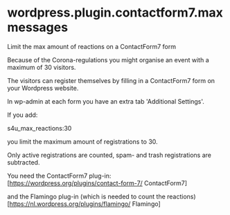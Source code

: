 # wordpress.plugin.contactform7.maxmessages
Limit the max amount of reactions on a ContactForm7 form

Because of the Corona-regulations you might organise an event with a maximum of 30 visitors.

The visitors can register themselves by filling in a ContactForm7 form on your Wordpress website.

In wp-admin at each form you have an extra tab 'Additional Settings'.

If you add:

s4u_max_reactions:30

you limit the maximum amount of registrations to 30.

Only active registrations are counted, spam- and trash registrations are subtracted.

You need the ContactForm7 plug-in: [https://wordpress.org/plugins/contact-form-7/ ContactForm7]

and the Flamingo plug-in (which is needed to count the reactions) [https://nl.wordpress.org/plugins/flamingo/ Flamingo]